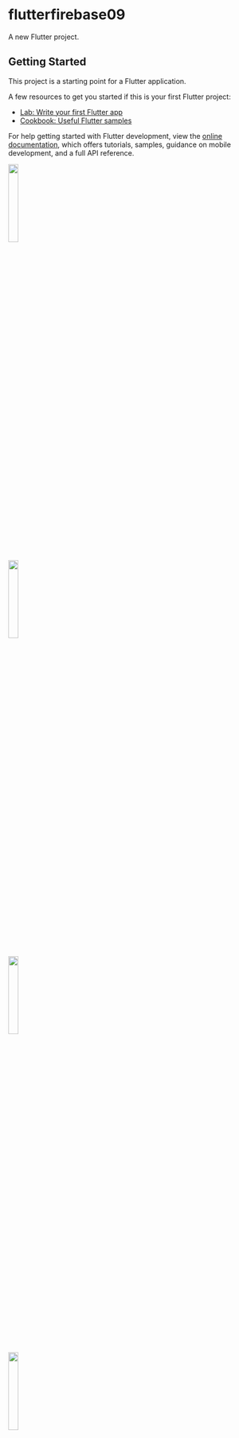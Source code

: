 # flutterfirebase09

A new Flutter project.

## Getting Started

This project is a starting point for a Flutter application.

A few resources to get you started if this is your first Flutter project:

- [Lab: Write your first Flutter app](https://docs.flutter.dev/get-started/codelab)
- [Cookbook: Useful Flutter samples](https://docs.flutter.dev/cookbook)

For help getting started with Flutter development, view the
[online documentation](https://docs.flutter.dev/), which offers tutorials,
samples, guidance on mobile development, and a full API reference.

<p>
<img src = "https://github.com/yashvasoya09/flutterfirebase09/assets/120082183/62e8a4d8-2ddd-4a03-bbfc-1bc9513c453e" height="20%"width="20%">

</p>

<p>
  <img src = "https://github.com/yashvasoya09/flutterfirebase09/assets/120082183/060ebce3-06e7-4aed-9d58-51b2271f6ebc" height="20%"width="20%">

</p>

<p>
<img src = "https://github.com/yashvasoya09/flutterfirebase09/assets/120082183/1f973b58-9128-474d-97b8-88d3f4eaa82a" height="20%"width="20%">
</p>

<p>
<img src = "https://github.com/yashvasoya09/flutterfirebase09/assets/120082183/84abce6f-bd6a-42bd-84b2-f779ed4013ff" height="20%"width="20%">
</p>
